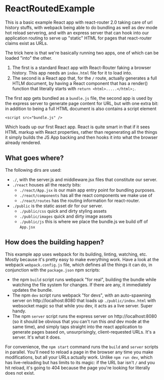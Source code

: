 # ReactRoutedExample

This is a basic example React app with react-router 2.0 taking care of url history stuffs,
with webpack being able to do bundling as well as dev mode hot reload servering, and with
an express server that can hook into our application routing to serve up "static" HTML
for pages that react-router claims exist as URLs.

The trick here is that we're basically running two apps, one of which can be loaded
"into" the other.

1. The first is a standard React app with React-Router faking a browser history.
   This app needs an `index.html` file for it to load into.
2. The second is a React app that, for the `/` route, actually generates a full
   HTLM document, by having a React component that has a render() function that
   literally starts with `return <html>.....</html>;`.
   
The first app gets bundled as a `bundle.js` file, the second app is used by the
express server to generate page content for URL, but with one extra bit: in 
addition to being a full HTML document is also contains a script element

`<script src="bundle.js" />`

Which loads up our first React app. React is quite smart in that if it sees
HTML markup with React properties, rather than regenerating all the things
it simply builds the JS App backing and then hooks it into what the browser
already rendered.

## What goes where?

The following dirs are used:

- `./`, with the server.js and middleware.jsx files that constitute our server.
- `./react` houses all the reacty bits:
  - `./react/App.jsx` is our main app entry point for bundling purposes.
  - `./react/components` has all the react components we make use of
  - `./react/routes` has the routing information for react-router.
- `./public` is the static asset dir for our server.
  - `./public/css` quick and dirty styling assets
  - `./public/images` quick and dirty image assets
  - `./public/js` this is where we place the bundle.js we build off of `App.jsx`

## How does the building happen?

This example app uses webpack for its building, linting, watching, etc. Mostly
because it's pretty easy to make everything work. Have a look at the webpack
`webpack.config.js` file, which defines all the things it can do, in conjunction
with the `package.json` npm scripts:

- the npm `build` script runs webpack "for real", building the bundle while watching
  the file system for changes. If there are any, it immediately updates the bundle.
- The npm `dev` script runs webpack "for devs", with an auto-spawning server on
  http://localhost:8080 that loads up `./public/index.html` with websocket magic
  so that while you dev, it acts as a live server. Super handy.
- The npm `server` script runs the express server on http://localhost:8080 (so it
  should be obvious that you can't run this *and* dev mode at the same time),
  and simply taps straight into the react application to generate pages based
  on, unsurprisingly, client-requested URLs. It's a server. It's what it does.

For convenience, the `npm start` command runs the `build` and `server` scripts
in parallel. You'll need to reload a page in the browser any time you make
modifications, but all your URLs actually work. Unlike `npm run dev`, which
has live-reloading but has limits to its magic: if the URL bar isn't `/` and
you hit reload, it's going to 404 because the page you're looking for literally
does not exist.

